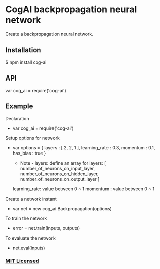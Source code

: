 # CogAI backpropagation neural network

Create a backpropagation neural network.

## Installation

$ npm install cog-ai

## API

var cog_ai      = require('cog-ai')

## Example

Declaration
- var cog_ai      = require('cog-ai')

Setup options for network
- var options = {
		layers : [ 2, 2, 1 ],
		learning_rate : 0.3,
		momentum : 0.1,
		has_bias : true
	}

	- Note -
	layers: define an array for layers:
	[ number_of_neurons_on_input_layer, 
	  number_of_neurons_on_hidden_layer, 
	  number_of_neurons_on_output_layer ]
	
	learning_rate: value between 0 ~ 1
	momentum : value between 0 ~ 1

Create a network instant
- var net = new cog_ai.Backpropagation(options)

To train the network
- error = net.train(inputs, outputs)

To evaluate the network
- net.eval(inputs)

### [MIT Licensed](LICENSE)
